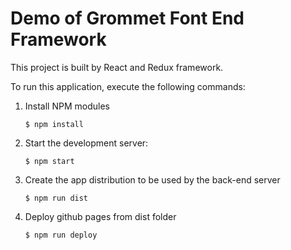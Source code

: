 # Demo of Grommet Font End Framework

This project is built by React and Redux framework.

To run this application, execute the following commands:

1. Install NPM modules

    ```
    $ npm install
    ```

1. Start the development server:

    ```
    $ npm start
    ```

1. Create the app distribution to be used by the back-end server

    ```
    $ npm run dist
    ```
  
1. Deploy github pages from dist folder

    ```
    $ npm run deploy
    ```
